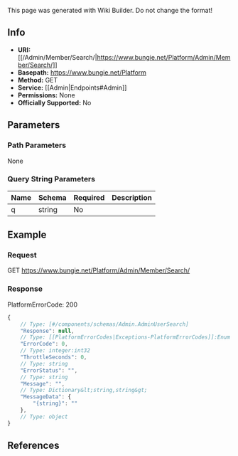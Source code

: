 <span class="wiki-builder">This page was generated with Wiki Builder. Do not change the format!</span>

## Info


* **URI:** [[/Admin/Member/Search/|https://www.bungie.net/Platform/Admin/Member/Search/]]
* **Basepath:** https://www.bungie.net/Platform
* **Method:** GET
* **Service:** [[Admin|Endpoints#Admin]]
* **Permissions:** None
* **Officially Supported:** No

## Parameters
### Path Parameters
None

### Query String Parameters
Name | Schema | Required | Description
---- | ------ | -------- | -----------
q | string | No | 

## Example
### Request
GET https://www.bungie.net/Platform/Admin/Member/Search/

### Response
PlatformErrorCode: 200
```javascript
{
    // Type: [#/components/schemas/Admin.AdminUserSearch]
    "Response": null,
    // Type: [[PlatformErrorCodes|Exceptions-PlatformErrorCodes]]:Enum
    "ErrorCode": 0,
    // Type: integer:int32
    "ThrottleSeconds": 0,
    // Type: string
    "ErrorStatus": "",
    // Type: string
    "Message": "",
    // Type: Dictionary&lt;string,string&gt;
    "MessageData": {
        "{string}": ""
    },
    // Type: object
}

```

## References
